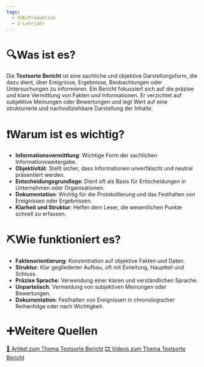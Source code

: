 ```yaml
---
tags:
  - SUK/Produktion
  - 1-Lehrjahr
---
```

# 🔍Was ist es?
Die **Textsorte Bericht** ist eine sachliche und objektive Darstellungsform, die dazu dient, über Ereignisse, Ergebnisse, Beobachtungen oder Untersuchungen zu informieren. Ein Bericht fokussiert sich auf die präzise und klare Vermittlung von Fakten und Informationen. Er verzichtet auf subjektive Meinungen oder Bewertungen und legt Wert auf eine strukturierte und nachvollziehbare Darstellung der Inhalte.

# ❗Warum ist es wichtig?
- **Informationsvermittlung**: Wichtige Form der sachlichen Informationsweitergabe.
- **Objektivität**: Stellt sicher, dass Informationen unverfälscht und neutral präsentiert werden.
- **Entscheidungsgrundlage**: Dient oft als Basis für Entscheidungen in Unternehmen oder Organisationen.
- **Dokumentation**: Wichtig für die Protokollierung und das Festhalten von Ereignissen oder Ergebnissen.
- **Klarheit und Struktur**: Helfen dem Leser, die wesentlichen Punkte schnell zu erfassen.

# ⛏Wie funktioniert es?
- **Faktenorientierung**: Konzentration auf objektive Fakten und Daten.
- **Struktur**: Klar gegliederter Aufbau, oft mit Einleitung, Hauptteil und Schluss.
- **Präzise Sprache**: Verwendung einer klaren und verständlichen Sprache.
- **Unparteiisch**: Vermeidung von subjektiven Meinungen oder Bewertungen.
- **Dokumentation**: Festhalten von Ereignissen in chronologischer Reihenfolge oder nach Wichtigkeit.

# ➕Weitere Quellen
[📄 Artikel zum Thema Textsorte Bericht](https://www.google.com/search?q=Textsorte+Bericht&tbm=nws)
[🎞 Videos zum Thema Textsorte Bericht](https://www.google.com/search?q=Textsorte+Bericht&tbm=vid)